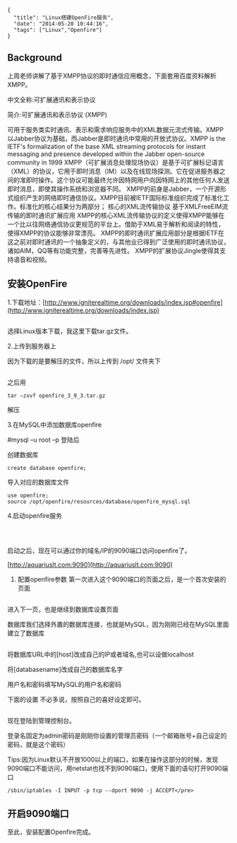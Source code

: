 ```metadata
{
  "title": "Linux搭建OpenFire服务",
  "date": "2014-05-20 10:44:16",
  "tags": ["Linux","Openfire"]
}
```


## Background
上周老师讲解了基于XMPP协议的即时通信应用概念，下面套用百度资料解析XMPP。

中文全称:可扩展通讯和表示协议

简介:可扩展通讯和表示协议 (XMPP)

可用于服务类实时通讯、表示和需求响应服务中的XML数据元流式传输。XMPP以Jabber协议为基础，而Jabber是即时通讯中常用的开放式协议。XMPP is the IETF's formalization of the base XML streaming protocols for instant messaging and presence developed within the Jabber open-source community in 1999 XMPP（可扩展消息处理现场协议）是基于可扩展标记语言（XML）的协议，它用于即时消息（IM）以及在线现场探测。它在促进服务器之间的准即时操作。这个协议可能最终允许因特网用户向因特网上的其他任何人发送即时消息，即使其操作系统和浏览器不同。 XMPP的前身是Jabber，一个开源形式组织产生的网络即时通信协议。XMPP目前被IETF国际标准组织完成了标准化工作。标准化的核心结果分为两部分； 核心的XML流传输协议 基于XMLFreeEIM流传输的即时通讯扩展应用 XMPP的核心XML流传输协议的定义使得XMPP能够在一个比以往网络通信协议更规范的平台上。借助于XML易于解析和阅读的特性，使得XMPP的协议能够非常漂亮。 XMPP的即时通讯扩展应用部分是根据IETF在这之前对即时通讯的一个抽象定义的，与其他业已得到广泛使用的即时通讯协议，诸如AIM，QQ等有功能完整，完善等先进性。 XMPP的扩展协议Jingle使得其支持语音和视频。

## 安装OpenFire
1.下载地址：[http://www.igniterealtime.org/downloads/index.jsp#openfire](http://www.igniterealtime.org/downloads/index.jsp)

![]()

选择Linux版本下载，我这里下载tar.gz文件。

2.上传到服务器上

因为下载的是要解压的文件，所以上传到 /opt/ 文件夹下

![]()

之后用
````
tar –zxvf openfire_3_9_3.tar.gz
````

解压

3.在MySQL中添加数据库openfire

#mysql –u root –p 登陆后

创建数据库

````
create database openfire;
````

导入对应的数据库文件
````
use openfire;
source /opt/openfire/resources/database/openfire_mysql.sql
````

4.启动openfire服务

![]()

&nbsp;

启动之后，现在可以通过你的域名/IP的9090端口访问openfire了。

[http://aquariuslt.com:9090](http://aquariuslt.com:9090)

1.  配置openfire参数
第一次进入这个9090端口的页面之后，是一个首次安装的页面

![]()

进入下一页，也是继续到数据库设置页面

数据库我们选择外置的数据库连接，也就是MySQL，因为刚刚已经在MySQL里面建立了数据库

![]()

将数据库URL中的[host]改成自己的IP或者域名,也可以设做localhost

将[databasename]改成自己的数据库名字

用户名和密码填写MySQL的用户名和密码

下面的设置 不必多说，按照自己的喜好设定即可。

![]()

现在登陆到管理控制台。

登录名固定为admin密码是刚刚你设置的管理员密码（一个邮箱账号+自己设定的密码，就是这个密码）

Tips:因为Linux默认不开放1000以上的端口，如果在操作这部分的时候，发现9090端口不能访问，用netstat也找不到9090端口，使用下面的语句打开9090端口
````
/sbin/iptables -I INPUT -p tcp --dport 9090 -j ACCEPT</pre>
````

## 开启9090端口


至此，安装配置Openfire完成。